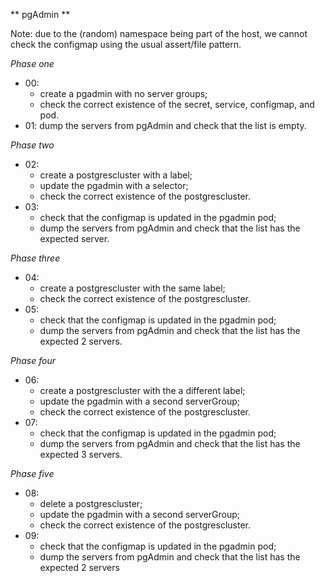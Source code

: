 ** pgAdmin **

Note: due to the (random) namespace being part of the host, we cannot check the configmap using the usual assert/file pattern.

*Phase one*

* 00:
  * create a pgadmin with no server groups;
  * check the correct existence of the secret, service, configmap, and pod.
* 01: dump the servers from pgAdmin and check that the list is empty.

*Phase two*

* 02:
  * create a postgrescluster with a label;
  * update the pgadmin with a selector;
  * check the correct existence of the postgrescluster.
* 03: 
  * check that the configmap is updated in the pgadmin pod;
  * dump the servers from pgAdmin and check that the list has the expected server.

*Phase three*

* 04:
  * create a postgrescluster with the same label;
  * check the correct existence of the postgrescluster.
* 05:
  * check that the configmap is updated in the pgadmin pod;
  * dump the servers from pgAdmin and check that the list has the expected 2 servers.

*Phase four*

* 06:
  * create a postgrescluster with the a different label;
  * update the pgadmin with a second serverGroup;
  * check the correct existence of the postgrescluster.
* 07:
  * check that the configmap is updated in the pgadmin pod;
  * dump the servers from pgAdmin and check that the list has the expected 3 servers.

*Phase five*

* 08:
  * delete a postgrescluster;
  * update the pgadmin with a second serverGroup;
  * check the correct existence of the postgrescluster.
* 09:
  * check that the configmap is updated in the pgadmin pod;
  * dump the servers from pgAdmin and check that the list has the expected 2 servers
